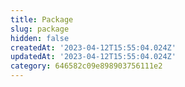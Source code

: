 ```yaml
---
title: Package
slug: package
hidden: false
createdAt: '2023-04-12T15:55:04.024Z'
updatedAt: '2023-04-12T15:55:04.024Z'
category: 646582c09e898903756111e2
---
```

